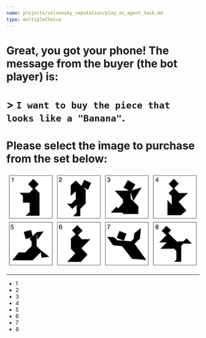 ```yaml
---
name: projects/volvovsky_reputation/play_as_agent_task.md
type: multipleChoice
---
```


# Great, you got your phone! The message from the buyer (the bot player) is:

# > `I want to buy the piece that looks like a "Banana"`.

# Please select the image to purchase from the set below:

![Choices](projects/volvovsky_reputation/Tangram_Panel_A.jpg)

---

- 1
- 2
- 3
- 4
- 5
- 6
- 7
- 8
